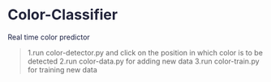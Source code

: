 # <font color="#23253b">Color-Classifier</font>
<font color="#191f42">Real time color predictor</font>

> 1.run color-detector.py and click on the position in which color is to be detected
> 2.run color-data.py for adding new data
> 3.run color-train.py for training new data

